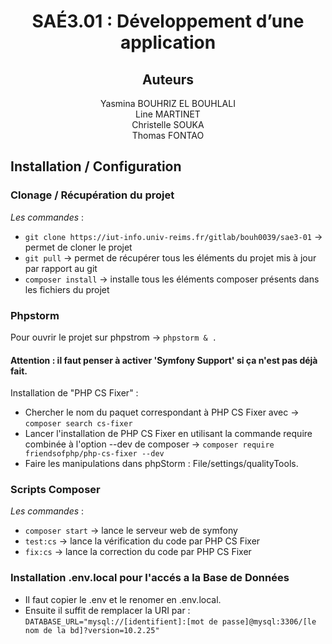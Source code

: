 # <div align="center">SAÉ3.01 : Développement d’une application</div>

## <div align="center">Auteurs</div>
<div align="center">Yasmina BOUHRIZ EL BOUHLALI</div>  
<div align="center">Line MARTINET</div> 
<div align="center">Christelle SOUKA</div>
<div align="center">Thomas FONTAO</div>

## Installation / Configuration

### Clonage / Récupération du projet 
_Les commandes_ : 

- ``git clone https://iut-info.univ-reims.fr/gitlab/bouh0039/sae3-01`` -> permet de cloner le projet
- ``git pull`` -> permet de récupérer tous les éléments du projet mis à jour par rapport au git
- ``composer install`` -> installe tous les éléments composer présents dans les fichiers du projet

### Phpstorm
Pour ouvrir le projet sur phpstrom -> ``phpstorm & .``

#### Attention : il faut penser à activer 'Symfony Support' si ça n'est pas déjà fait.
Installation de "PHP CS Fixer" : 
- Chercher le nom du paquet correspondant à PHP CS Fixer avec -> ``composer search cs-fixer``
- Lancer l'installation de PHP CS Fixer en utilisant la commande require combinée à l'option --dev de composer -> ``composer require friendsofphp/php-cs-fixer --dev``
- Faire les manipulations dans phpStorm : File/settings/qualityTools.

### Scripts Composer
_Les commandes_ :  

- ``composer start``  -> lance le serveur web de symfony  
- ``test:cs`` -> lance la vérification du code par PHP CS Fixer  
- ``fix:cs`` -> lance la correction du code par PHP CS Fixer

### Installation .env.local pour l'accés a la Base de Données
- Il faut copier le .env et le renomer en .env.local.
- Ensuite il suffit de remplacer la URI par : 
        ``DATABASE_URL="mysql://[identifient]:[mot de passe]@mysql:3306/[le nom de la bd]?version=10.2.25"``
